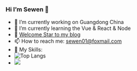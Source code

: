 ### Hi I’m  Sewen 👋


- 🔭 I’m currently working on Guangdong China
- 🌱 I’m currently learning the Vue & React & Node
- 📝 [Welcome Star to my blog](https://sewar-x.github.io/myblog/)
- 📫 How to reach me: sewen01@foxmail.com
- 🔧 My Skills:
- ![Top Langs](https://github-readme-stats.vercel.app/api/top-langs/?username=Sewar-x&layout=compact&theme=tokyonight)
- ![](https://github-readme-stats.vercel.app/api?username=Sewar-x&show_icons=true&theme=transparent)
